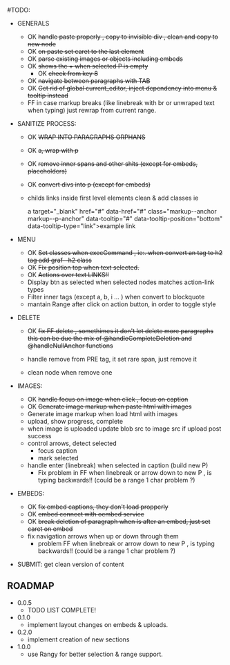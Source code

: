 
#TODO:

  + GENERALS
    + OK ~~handle paste properly , copy to invisible div , clean and copy to new node~~
    + OK ~~on paste set caret to the last element~~
    + OK ~~parse existing images or objects including embeds~~
    + OK ~~shows the + when selected P is empty~~
      + OK ~~check from key 8~~
    + OK ~~navigate between paragraphs with TAB~~
    + OK ~~Get rid of global current_editor, inject dependency into menu & tooltip instead~~
    + FF in case markup breaks (like linebreak with br or unwraped text when typing) just rewrap from current range.

  + SANITIZE PROCESS:
    + OK ~~WRAP INTO PARAGRAPHS ORPHANS~~
    + OK ~~a, wrap with p~~
    + OK ~~remove inner spans and other shits (except for embeds, placeholders)~~
    + OK ~~convert divs into p (except for embeds)~~
    + childs links inside first level elements clean & add classes ie

      a target="_blank" href="#" data-href="#" class="markup--anchor markup--p-anchor" data-tooltip="#" data-tooltip-position="bottom" data-tooltip-type="link">example link</a>

  + MENU
    + OK ~~Set classes when execCommand , ie:. when convert an <a> tag to h2 tag add graf--h2 class~~
    + OK ~~Fix position top when text selected.~~
    + OK ~~Actions over text LINKS!!~~
    + Display btn as selected when selected nodes matches action-link types
    + Filter inner tags (except a, b, i ... ) when convert to blockquote
    + mantain Range after click on action button, in order to toggle style

  + DELETE

    + OK ~~fix FF delete , somethimes it don't let delete more paragraphs
      this can be due the mix of @handleCompleteDeletion and @handleNullAnchor functions~~

    + handle remove from PRE tag, it set rare span, just remove it
    + clean node when remove one

  + IMAGES:
    + OK ~~handle focus on image when click , focus on caption~~
    + OK ~~Generate image markup when paste html with images~~
    + Generate image markup when load html with images
    + upload, show progress, complete
    + when image is uploaded update blob src to image src if upload post success
    + control arrows, detect selected
      + focus caption
      + mark selected
    + handle enter (linebreak) when selected in caption (build new P)
      + Fix problem in FF when linebreak or arrow down to new P , is typing backwards!! (could be a range 1 char problem ?)

  + EMBEDS:
    + OK ~~fix embed captions, they don't load propperly~~
    + OK ~~embed connect with oembed service~~
    + OK ~~break deletion of paragraph when is after an embed, just set caret on embed~~
    + fix navigation arrows when up or down through them
      + problem FF when linebreak or arrow down to new P , is typing backwards!! (could be a range 1 char problem ?)

  + SUBMIT:
    get clean version of content


## ROADMAP

+ 0.0.5
  + TODO LIST COMPLETE!
+ 0.1.0
  + implement layout changes on embeds & uploads.
+ 0.2.0
  + implement creation of new sections
+ 1.0.0
  + use Rangy for better selection & range support.


